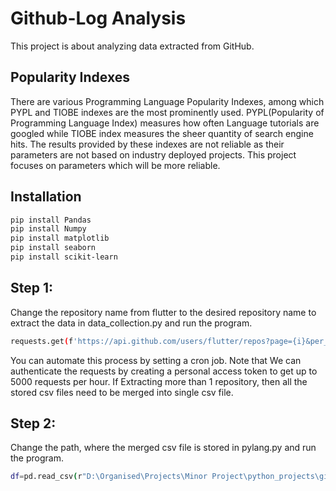 # Github-Log Analysis
This project is about analyzing data extracted from GitHub.
## Popularity Indexes
There are various Programming Language Popularity Indexes, among which PYPL and TIOBE indexes are the most prominently used. PYPL(Popularity of Programming Language Index) measures how often Language tutorials are googled while TIOBE index measures the sheer quantity of search engine hits. The results provided by these indexes are not reliable as their parameters are not based on industry deployed projects. This project focuses on parameters which will be more reliable. 

## Installation
```bash
pip install Pandas
pip install Numpy
pip install matplotlib
pip install seaborn
pip install scikit-learn
```
## Step 1:
Change the repository name from flutter to the desired repository name to extract the data in data_collection.py and run the program.
```bash
requests.get(f'https://api.github.com/users/flutter/repos?page={i}&per_page=100',params=params, auth=('pratz0499', api_access_token))
```
You can automate this process by setting a cron job. Note that We can authenticate the requests by creating a personal access token to get up to 5000 requests per hour. 
If Extracting more than 1 repository, then all the stored csv files need to be merged into single csv file.

## Step 2:
Change the path, where the merged csv file is stored in pylang.py and run the program.
```bash
df=pd.read_csv(r"D:\Organised\Projects\Minor Project\python_projects\github data\githubData\merge.csv",encoding = "ISO-8859-1",dtype={'Language': str},low_memory=False)
```
